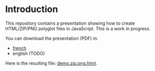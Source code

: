 # Introduction

This repository contains a presentation showing how to create HTML/ZIP/PNG polyglot files in JavaScript. This is a work in progress.

You can download the presentation (PDF) in:
 - [french](fr-FR/)
 - english (TODO)
 
Here is the resulting file: [demo.zip.png.html](demo.png.zip.html).